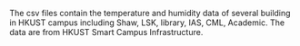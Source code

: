 The csv files contain the temperature and humidity data of several building in HKUST campus including Shaw, LSK, library, IAS, CML, Academic.
The data are from HKUST Smart Campus Infrastructure.
